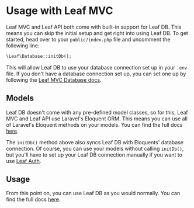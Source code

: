 # Usage with Leaf MVC

Leaf MVC and Leaf API both come with built-in support for Leaf DB. This means you can skip the initial setup and get right into using Leaf DB. To get started, head over to your `public/index.php` file and uncomment the following line:

```php
\Leaf\Database::initDb();
```

This will allow Leaf DB to use your database connection set up in your `.env` file. If you don't have a database connection set up, you can set one up by following the [Leaf MVC Database docs](/docs/leafmvc/).

## Models

Leaf DB doesn't come with any pre-defined model classes, so for this, Leaf MVC and Leaf API use Laravel's Eloquent ORM. This means you can use all of Laravel's Eloquent methods on your models. You can find the full docs [here](https://laravel.com/docs/8.x/eloquent).

The `initDb()` method above also syncs Leaf DB with Eloquents' database connection. Of course, you can use your models without calling `initDb()`, but you'll have to set up your Leaf DB connection manually if you want to use [Leaf Auth](/modules/auth/).

## Usage

From this point on, you can use Leaf DB as you would normally. You can find the full docs [here](/modules/db/).
